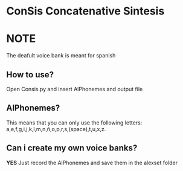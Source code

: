 # ConSis Concatenative Sintesis

# NOTE
The deafult voice bank is meant for spanish

## How to use?
Open Consis.py and insert AlPhonemes and output file

## AlPhonemes?
This means that you can only use the following letters:
a,e,f,g,i,j,k,l,m,n,ñ,o,p,r,s,(space),t,u,x,z.

## Can i create my own voice banks?
**YES**
Just record the AlPhonemes and save them in the alexset folder

